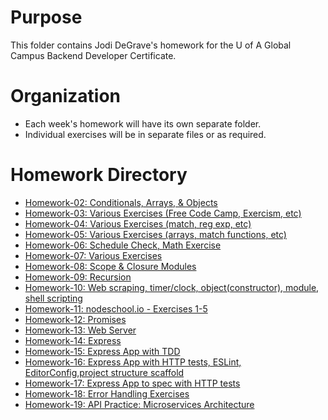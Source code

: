 # Purpose
This folder contains Jodi DeGrave's homework for the U of A Global Campus Backend Developer Certificate.

# Organization
- Each week's homework will have its own separate folder.
- Individual exercises will be in separate files or as required.

# Homework Directory
- [Homework-02: Conditionals, Arrays, & Objects](https://github.com/jdegrave/backend/tree/master/Homework/Homework-02)
- [Homework-03: Various Exercises (Free Code Camp, Exercism, etc)](https://github.com/jdegrave/backend/tree/master/Homework/Homework-03)
- [Homework-04: Various Exercises (match, reg exp, etc)](https://github.com/jdegrave/backend/tree/master/Homework/Homework-04)
- [Homework-05: Various Exercises (arrays, match functions, etc)](https://github.com/jdegrave/backend/tree/master/Homework/Homework-05)
- [Homework-06: Schedule Check, Math Exercise](https://github.com/jdegrave/backend/tree/master/Homework/Homework-06)
- [Homework-07: Various Exercises](https://github.com/jdegrave/backend/tree/master/Homework/Homework-07)
- [Homework-08: Scope & Closure Modules](https://github.com/jdegrave/backend/tree/master/Homework/Homework-08)
- [Homework-09: Recursion](https://github.com/jdegrave/backend/tree/master/Homework/Homework-09)
- [Homework-10: Web scraping, timer/clock, object(constructor), module, shell scripting](https://github.com/jdegrave/backend/tree/master/Homework/Homework-09)
- [Homework-11: nodeschool.io - Exercises 1-5](https://github.com/jdegrave/backend/tree/master/nodeschool)
- [Homework-12: Promises](https://github.com/jdegrave/backend/tree/master/Homework/Homework-12)
- [Homework-13: Web Server](https://github.com/jdegrave/backend/tree/master/Homework/Homework-13)
- [Homework-14: Express](https://github.com/jdegrave/backend/tree/master/Homework/Homework-14)
- [Homework-15: Express App with TDD](https://github.com/jdegrave/backend/tree/master/Homework/homework-15)
- [Homework-16: Express App with HTTP tests, ESLint, EditorConfig,project structure scaffold](https://github.com/jdegrave/backend/tree/master/Homework/homework-16)
- [Homework-17: Express App to spec with HTTP tests](https://github.com/jdegrave/backend/tree/master/Homework/homework-17)
- [Homework-18: Error Handling Exercises](https://github.com/jdegrave/backend/tree/master/Homework/homework-18)
- [Homework-19: API Practice: Microservices Architecture](https://github.com/jdegrave/backend/tree/master/Homework/Homework-19)
